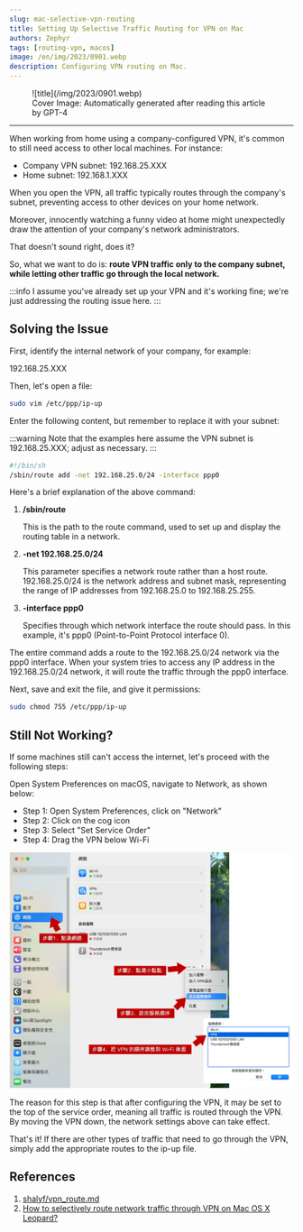 ```yaml
---
slug: mac-selective-vpn-routing
title: Setting Up Selective Traffic Routing for VPN on Mac
authors: Zephyr
tags: [routing-vpn, macos]
image: /en/img/2023/0901.webp
description: Configuring VPN routing on Mac.
---
```


<figure>
![title](/img/2023/0901.webp)
<figcaption>Cover Image: Automatically generated after reading this article by GPT-4</figcaption>
</figure>

---

When working from home using a company-configured VPN, it's common to still need access to other local machines. For instance:

<!-- truncate -->

- Company VPN subnet: 192.168.25.XXX
- Home subnet: 192.168.1.XXX

When you open the VPN, all traffic typically routes through the company's subnet, preventing access to other devices on your home network.

Moreover, innocently watching a funny video at home might unexpectedly draw the attention of your company's network administrators.

That doesn't sound right, does it?

So, what we want to do is: **route VPN traffic only to the company subnet, while letting other traffic go through the local network.**

:::info
I assume you've already set up your VPN and it's working fine; we're just addressing the routing issue here.
:::

## Solving the Issue

First, identify the internal network of your company, for example:

192.168.25.XXX

Then, let's open a file:

```bash
sudo vim /etc/ppp/ip-up
```

Enter the following content, but remember to replace it with your subnet:

:::warning
Note that the examples here assume the VPN subnet is 192.168.25.XXX; adjust as necessary.
:::

```bash
#!/bin/sh
/sbin/route add -net 192.168.25.0/24 -interface ppp0
```

Here's a brief explanation of the above command:

1. **/sbin/route**

   This is the path to the route command, used to set up and display the routing table in a network.

2. **-net 192.168.25.0/24**

   This parameter specifies a network route rather than a host route. 192.168.25.0/24 is the network address and subnet mask, representing the range of IP addresses from 192.168.25.0 to 192.168.25.255.

3. **-interface ppp0**

   Specifies through which network interface the route should pass. In this example, it's ppp0 (Point-to-Point Protocol interface 0).

The entire command adds a route to the 192.168.25.0/24 network via the ppp0 interface. When your system tries to access any IP address in the 192.168.25.0/24 network, it will route the traffic through the ppp0 interface.

Next, save and exit the file, and give it permissions:

```bash
sudo chmod 755 /etc/ppp/ip-up
```

## Still Not Working?

If some machines still can't access the internet, let's proceed with the following steps:

Open System Preferences on macOS, navigate to Network, as shown below:

- Step 1: Open System Preferences, click on "Network"
- Step 2: Click on the cog icon
- Step 3: Select "Set Service Order"
- Step 4: Drag the VPN below Wi-Fi

![vpn-setting](./img/vpn-setting.jpg)

The reason for this step is that after configuring the VPN, it may be set to the top of the service order, meaning all traffic is routed through the VPN. By moving the VPN down, the network settings above can take effect.

That's it! If there are other types of traffic that need to go through the VPN, simply add the appropriate routes to the ip-up file.

## References

1. [shalyf/vpn_route.md](https://gist.github.com/shalyf/d50b0bbf30a4b5020d2b84f4ae8eb4e0)
2. [How to selectively route network traffic through VPN on Mac OS X Leopard?](https://superuser.com/questions/4904/how-to-selectively-route-network-traffic-through-vpn-on-mac-os-x-leopard)

